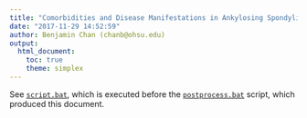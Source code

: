 ```yaml
---
title: "Comorbidities and Disease Manifestations in Ankylosing Spondylitis (BAD AS)"
date: "2017-11-29 14:52:59"
author: Benjamin Chan (chanb@ohsu.edu)
output:
  html_document:
    toc: true
    theme: simplex
---
```

See [`script.bat`](../scripts), 
which is executed before the [`postprocess.bat`](../scripts) script, 
which produced this document.


